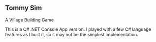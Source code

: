 ﻿## Tommy Sim
A Village Building Game

This is a C# .NET Console App version. I played with a few C# language features
as I built it, so it may not be the simplest implementation.